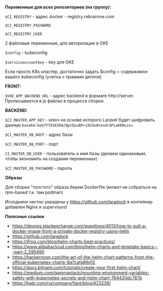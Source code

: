**Переменные для всех репозиториев (на группу):**

`$CI_REGISTRY` - адрес docker - registry.rebrainme.com

`$CI_REGISTRY_PASSWORD`

`$CI_REGISTRY_USER`

2 файловые переменные, для авторизации в GKE

`$config` - kubeconfig

`$serviceaccountkey` - key для GKE

Если просто K8s кластер, достаточно задать $config = содержимое вашего kubeconfig (учетка с правами деплоя)

**FRONT:**

`$VUE_APP_BACKEND_URL`  - адрес backend в формате http://server. Прописывается в js файлах в процессе сборки.

**BACKEND:**

`$CI_MASTER_APP_KEY`  - ключ на основе которого Laravel будет шифровать данные `base64:be67YT816I68/NptQzuBP+iXU3oAYxndrGPLeKKNszs=`

`$CI_MASTER_DB_HOST` - адрес базы

`$CI_MASTER_DB_PORT` - порт

`CI_MASTER_DB_USER` - пользователь и имя базы (делаем одинаковым, чтобы экономить на создании переменных)

`$CI_MASTER_DB_PASSWORD` - пароль

**Образы**

Для сборки "толстого" образа берем Dockerfile (может не собраться на rpm-based т.к. там podman)

Исходники честно украдены у https://github.com/laradock  в контейнер добавлен Nginx и supervisord 


**Полезные ссылки**

* https://devops.stackexchange.com/questions/4013/how-to-pull-a-docker-image-from-a-private-docker-registry-using-helm
* https://github.com/laradock
* https://jfrog.com/blog/helm-charts-best-practices/
* https://www.alibabacloud.com/blog/helm-charts-and-template-basics---part-2_595490
* https://hackernoon.com/the-art-of-the-helm-chart-patterns-from-the-official-kubernetes-charts-8a7cafa86d12
* https://docs.bitnami.com/tutorials/create-your-first-helm-chart/
* https://medium.com/gammastack/mounting-environment-variables-safely-with-kubernetes-secrets-and-helm-chart-764420dc787b
* https://habr.com/ru/company/flant/blog/423239/
